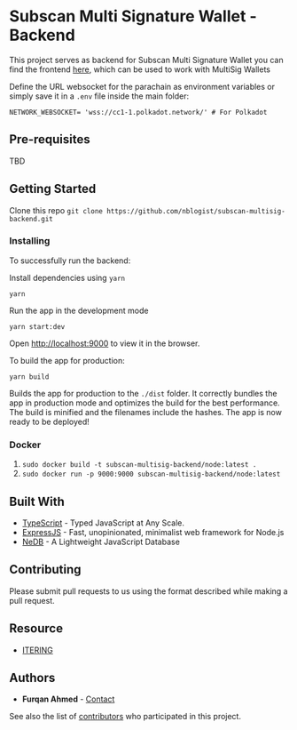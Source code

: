 # Subscan Multi Signature Wallet - Backend

This project serves as backend for Subscan Multi Signature Wallet you can find the frontend [here](https://github.com/itering/subscan-multisig-ui), which can be used to work with MultiSig Wallets

Define the URL websocket for the parachain as environment variables or simply save it in a `.env` file inside the main folder:

``` 
NETWORK_WEBSOCKET= 'wss://cc1-1.polkadot.network/' # For Polkadot
```

## Pre-requisites

TBD

## Getting Started

Clone this repo ```git clone https://github.com/nblogist/subscan-multisig-backend.git```

### Installing

To successfully run the backend:

Install dependencies using ```yarn```

```
yarn
```

Run the app in the development mode

```
yarn start:dev
```
Open [http://localhost:9000](http://localhost:9000) to view it in the browser.

To build the app for production:
```
yarn build
```

Builds the app for production to the `./dist` folder.
It correctly bundles the app in production mode and optimizes the build for the best performance.
The build is minified and the filenames include the hashes.
The app is now ready to be deployed!

### Docker

1. ```sudo docker build -t subscan-multisig-backend/node:latest .```
2. ```sudo docker run -p 9000:9000 subscan-multisig-backend/node:latest```

## Built With

* [TypeScript](https://www.typescriptlang.org/) - Typed JavaScript at Any Scale.
* [ExpressJS](https://expressjs.com/) - Fast, unopinionated, minimalist web framework for Node.js
* [NeDB](https://github.com/louischatriot/nedb) - A Lightweight JavaScript Database

## Contributing

Please submit pull requests to us using the format described while making a pull request.

## Resource

* [ITERING](https://github.com/itering)

## Authors

* **Furqan Ahmed** - [Contact](https://furqan.me)

See also the list of [contributors](https://github.com/nblogist/subscan-multisig-backend/contributors) who participated in this project.
